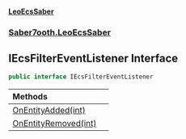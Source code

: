 #### [LeoEcsSaber](index.md 'index')
### [Saber7ooth.LeoEcsSaber](Saber7ooth.LeoEcsSaber.md 'Saber7ooth.LeoEcsSaber')

## IEcsFilterEventListener Interface

```csharp
public interface IEcsFilterEventListener
```

| Methods | |
| :--- | :--- |
| [OnEntityAdded(int)](IEcsFilterEventListener.OnEntityAdded(int).md 'Saber7ooth.LeoEcsSaber.IEcsFilterEventListener.OnEntityAdded(int)') | |
| [OnEntityRemoved(int)](IEcsFilterEventListener.OnEntityRemoved(int).md 'Saber7ooth.LeoEcsSaber.IEcsFilterEventListener.OnEntityRemoved(int)') | |

